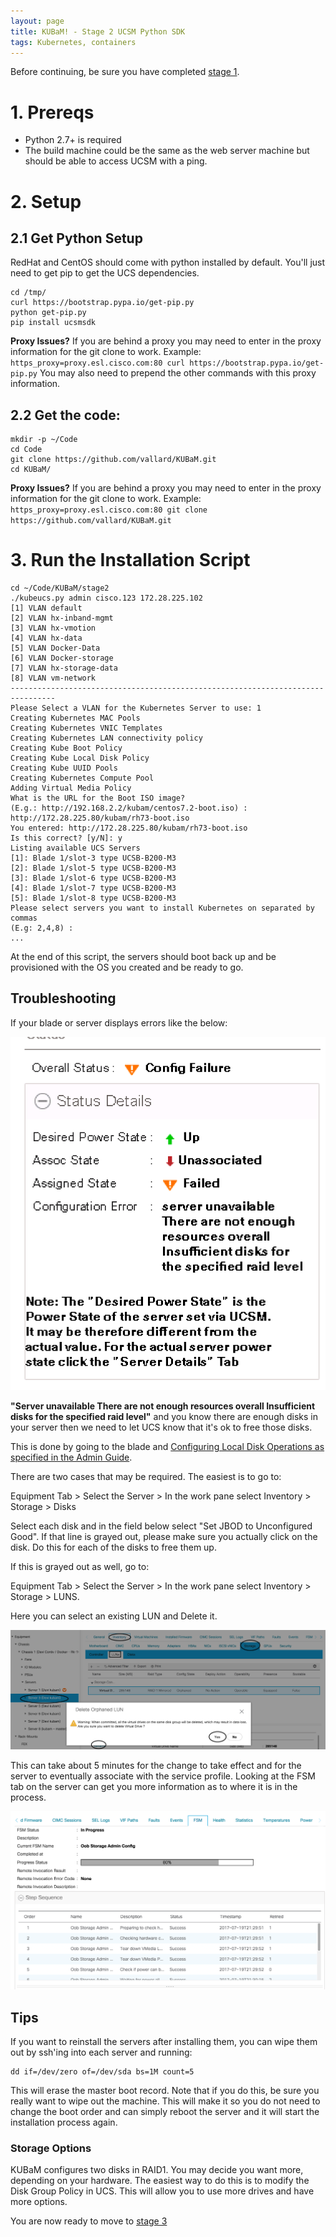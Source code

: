 ```yaml
---
layout: page
title: KUBaM! - Stage 2 UCSM Python SDK
tags: Kubernetes, containers
---
```


Before continuing, be sure you have completed [stage 1](http://localhost:4000/kubam/).  

# 1. Prereqs

* Python 2.7+ is required
* The build machine could be the same as the web server machine but should be able to access UCSM with a ping.

# 2. Setup

## 2.1 Get Python Setup

RedHat and CentOS should come with python installed by default.  You'll just need to get pip to get the UCS dependencies. 

```
cd /tmp/
curl https://bootstrap.pypa.io/get-pip.py
python get-pip.py
pip install ucsmsdk
```

<div class="alert alert-info">
<b>Proxy Issues?</b> If you are behind a proxy you may need to enter in the proxy information for the git clone to work.  Example:   
<code>
https_proxy=proxy.esl.cisco.com:80 curl https://bootstrap.pypa.io/get-pip.py</code>
You may also need to prepend the other commands with this proxy information. 
</div>


## 2.2 Get the code:

```
mkdir -p ~/Code
cd Code
git clone https://github.com/vallard/KUBaM.git
cd KUBaM/
```

<div class="alert alert-info">
<b>Proxy Issues?</b> If you are behind a proxy you may need to enter in the proxy information for the git clone to work.  Example:   
<code>
https_proxy=proxy.esl.cisco.com:80 git clone https://github.com/vallard/KUBaM.git
</code>
</div>



# 3. Run the Installation Script

```
cd ~/Code/KUBaM/stage2
./kubeucs.py admin cisco.123 172.28.225.102
[1] VLAN default
[2] VLAN hx-inband-mgmt
[3] VLAN hx-vmotion
[4] VLAN hx-data
[5] VLAN Docker-Data
[6] VLAN Docker-storage
[7] VLAN hx-storage-data
[8] VLAN vm-network
--------------------------------------------------------------------------------
Please Select a VLAN for the Kubernetes Server to use: 1
Creating Kubernetes MAC Pools
Creating Kubernetes VNIC Templates
Creating Kubernetes LAN connectivity policy
Creating Kube Boot Policy
Creating Kube Local Disk Policy
Creating Kube UUID Pools
Creating Kubernetes Compute Pool
Adding Virtual Media Policy
What is the URL for the Boot ISO image?
(E.g.: http://192.168.2.2/kubam/centos7.2-boot.iso) : http://172.28.225.80/kubam/rh73-boot.iso
You entered: http://172.28.225.80/kubam/rh73-boot.iso
Is this correct? [y/N]: y
Listing available UCS Servers
[1]: Blade 1/slot-3 type UCSB-B200-M3
[2]: Blade 1/slot-5 type UCSB-B200-M3
[3]: Blade 1/slot-6 type UCSB-B200-M3
[4]: Blade 1/slot-7 type UCSB-B200-M3
[5]: Blade 1/slot-8 type UCSB-B200-M3
Please select servers you want to install Kubernetes on separated by commas
(E.g: 2,4,8) :
...
```

At the end of this script, the servers should boot back up and be provisioned with the OS you created and be ready to go. 

## Troubleshooting
If your blade or server displays errors like the below:

![error](../img/err1.png)

<b>"Server unavailable There are not enough resources overall Insufficient disks for the specified raid level"</b> and you know there are enough disks in your server then we need to let UCS know that it's ok to free those disks.  

This is done by going to the blade and [Configuring Local Disk Operations as specified in the Admin Guide](http://www.cisco.com/c/en/us/td/docs/unified_computing/ucs/sw/gui/config/guide/2-2/b_UCSM_GUI_Configuration_Guide_2_2/configuring_storage_profiles.html#task_5325E81B0CD84790817EC6F6644ECD4A).

There are two cases that may be required.  The easiest is to go to:

Equipment Tab > Select the Server > In the work pane select Inventory > Storage > Disks

Select each disk and in the field below select "Set JBOD to Unconfigured Good".  If that line is grayed out, please make sure you actually click on the disk.  Do this for each of the disks to free them up. 

If this is grayed out as well, go to: 

Equipment Tab > Select the Server > In the work pane select Inventory > Storage > LUNS. 

Here you can select an existing LUN and Delete it. 

![Delete LUN](../img/err2.png)

This can take about 5 minutes for the change to take effect and for the server to eventually associate with the service profile. Looking at the FSM tab on the server can get you more information as to where it is in the process. 

![FSM](../img/err3.png)

## Tips

If you want to reinstall the servers after installing them, you can wipe them out by ssh'ing into each server and running: 

```
dd if=/dev/zero of=/dev/sda bs=1M count=5
```
This will erase the master boot record.  Note that if you do this, be sure you really want to wipe out the machine.  This will make it so you do not need to change the boot order and can simply reboot the server and it will start the installation process again. 

### Storage Options

KUBaM configures two disks in RAID1.  You may decide  you want more, depending on your hardware.  The easiest way to do this is to modify the Disk Group Policy in UCS.  This will allow you to use more drives and have more options.   

You are now ready to move to [stage 3](https://ciscoucs.github.io/kubam/)




